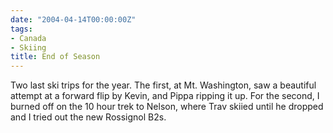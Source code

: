 ```yaml
---
date: "2004-04-14T00:00:00Z"
tags:
- Canada
- Skiing
title: End of Season
---
```


Two last ski trips for the year. The first, at Mt. Washington, saw a beautiful
attempt at a forward flip by Kevin, and Pippa ripping it up. For the second, I
burned off on the 10 hour trek to Nelson, where Trav skiied until he dropped
and I tried out the new Rossignol B2s.
